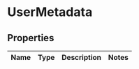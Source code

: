 
# UserMetadata

## Properties
Name | Type | Description | Notes
------------ | ------------- | ------------- | -------------



